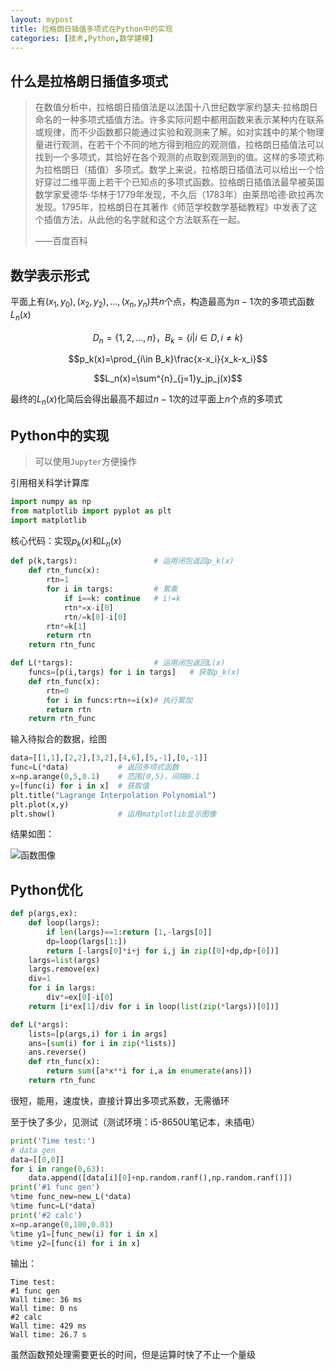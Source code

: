 ```yaml
---
layout: mypost
title: 拉格朗日插值多项式在Python中的实现
categories: [技术,Python,数学建模]
---
```


## 什么是拉格朗日插值多项式

> 在数值分析中，拉格朗日插值法是以法国十八世纪数学家约瑟夫·拉格朗日命名的一种多项式插值方法。许多实际问题中都用函数来表示某种内在联系或规律，而不少函数都只能通过实验和观测来了解。如对实践中的某个物理量进行观测，在若干个不同的地方得到相应的观测值，拉格朗日插值法可以找到一个多项式，其恰好在各个观测的点取到观测到的值。这样的多项式称为拉格朗日（插值）多项式。数学上来说，拉格朗日插值法可以给出一个恰好穿过二维平面上若干个已知点的多项式函数。拉格朗日插值法最早被英国数学家爱德华·华林于1779年发现，不久后（1783年）由莱昂哈德·欧拉再次发现。1795年，拉格朗日在其著作《师范学校数学基础教程》中发表了这个插值方法，从此他的名字就和这个方法联系在一起。
> 
> ——百度百科

## 数学表示形式

平面上有$(x_1,y_0),(x_2,y_2),\dots,(x_n,y_n)$共$n$个点，构造最高为$n-1$次的多项式函数$L_n(x)$

$$D_n=\{1,2,\dots,n\}，B_k=\{i|i\in D,i\neq k\}$$

$$p_k(x)=\prod_{i\in B_k}\frac{x-x_i}{x_k-x_i}$$

$$L_n(x)=\sum^{n}_{j=1}y_jp_j(x)$$

最终的$L_n(x)$化简后会得出最高不超过$n-1$次的过平面上$n$个点的多项式

## Python中的实现

> 可以使用`Jupyter`方便操作

引用相关科学计算库

```python
import numpy as np
from matplotlib import pyplot as plt
import matplotlib
```
核心代码：实现$p_k(x)$和$L_n(x)$

```python
def p(k,targs):                 # 运用闭包返回p_k(x)
    def rtn_func(x):
        rtn=1
        for i in targs:         # 累乘
            if i==k: continue   # i!=k
            rtn*=x-i[0]
            rtn/=k[0]-i[0]
        rtn*=k[1]
        return rtn
    return rtn_func

def L(*targs):                  # 运用闭包返回L(x)
    funcs=[p(i,targs) for i in targs]   # 获取p_k(x)
    def rtn_func(x):
        rtn=0
        for i in funcs:rtn+=i(x)# 执行累加
        return rtn
    return rtn_func
```

输入待拟合的数据，绘图

```python
data=[[1,1],[2,2],[3,2],[4,6],[5,-1],[0,-1]]
func=L(*data)           # 返回多项式函数
x=np.arange(0,5,0.1)    # 范围[0,5)，间隔0.1
y=[func(i) for i in x]  # 获取值
plt.title("Lagrange Interpolation Polynomial")
plt.plot(x,y)
plt.show()              # 运用matplotlib显示图像
```

结果如图：

![函数图像](plot-image.png)

## Python优化

```python
def p(args,ex):
    def loop(largs):
        if len(largs)==1:return [1,-largs[0]]
        dp=loop(largs[1:])
        return [-largs[0]*i+j for i,j in zip([0]+dp,dp+[0])]
    largs=list(args)
    largs.remove(ex)
    div=1
    for i in largs:
        div*=ex[0]-i[0]
    return [i*ex[1]/div for i in loop(list(zip(*largs))[0])]

def L(*args):
    lists=[p(args,i) for i in args]
    ans=[sum(i) for i in zip(*lists)]
    ans.reverse()
    def rtn_func(x):
        return sum([a*x**i for i,a in enumerate(ans)])
    return rtn_func
```

很短，能用，速度快，直接计算出多项式系数，无需循环

至于快了多少，见测试（测试环境：i5-8650U笔记本，未插电）

```python
print('Time test:')
# data gen
data=[[0,0]]
for i in range(0,63):
    data.append([data[i][0]+np.random.ranf(),np.random.ranf()])
print('#1 func gen')
%time func_new=new_L(*data)
%time func=L(*data)
print('#2 calc')
x=np.arange(0,100,0.01)
%time y1=[func_new(i) for i in x]
%time y2=[func(i) for i in x]
```

输出：

```output
Time test:
#1 func gen
Wall time: 36 ms
Wall time: 0 ns
#2 calc
Wall time: 429 ms
Wall time: 26.7 s
```

虽然函数预处理需要更长的时间，但是运算时快了不止一个量级